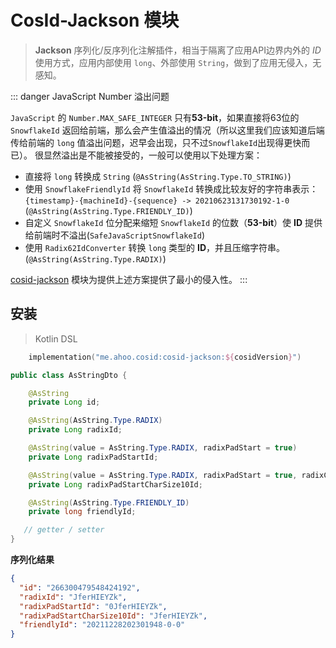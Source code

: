 # CosId-Jackson 模块

> **Jackson** 序列化/反序列化注解插件，相当于隔离了应用API边界内外的 *ID* 使用方式，应用内部使用 `long`、外部使用 `String`，做到了应用无侵入，无感知。

::: danger JavaScript Number 溢出问题

`JavaScript` 的 `Number.MAX_SAFE_INTEGER` 只有**53-bit**，如果直接将63位的 `SnowflakeId` 返回给前端，那么会产生值溢出的情况（所以这里我们应该知道后端传给前端的 `long` 值溢出问题，迟早会出现，只不过`SnowflakeId`出现得更快而已）。 
很显然溢出是不能被接受的，一般可以使用以下处理方案：

- 直接将 `long` 转换成 `String` (`@AsString(AsString.Type.TO_STRING)`)
- 使用 `SnowflakeFriendlyId` 将 `SnowflakeId` 转换成比较友好的字符串表示：`{timestamp}-{machineId}-{sequence} -> 20210623131730192-1-0` (`@AsString(AsString.Type.FRIENDLY_ID)`)
- 自定义 `SnowflakeId` 位分配来缩短 `SnowflakeId` 的位数（**53-bit**）使 **ID** 提供给前端时不溢出(`SafeJavaScriptSnowflakeId`)
- 使用 `Radix62IdConverter` 转换 `long` 类型的 **ID**，并且压缩字符串。(`@AsString(AsString.Type.RADIX)`)

[cosid-jackson](https://github.com/Ahoo-Wang/CosId/tree/main/cosid-jackson) 模块为提供上述方案提供了最小的侵入性。
:::

## 安装

> Kotlin DSL

``` kotlin
    implementation("me.ahoo.cosid:cosid-jackson:${cosidVersion}")
```

```java
public class AsStringDto {

    @AsString
    private Long id;

    @AsString(AsString.Type.RADIX)
    private Long radixId;

    @AsString(value = AsString.Type.RADIX, radixPadStart = true)
    private Long radixPadStartId;

    @AsString(value = AsString.Type.RADIX, radixPadStart = true, radixCharSize = 10)
    private Long radixPadStartCharSize10Id;

    @AsString(AsString.Type.FRIENDLY_ID)
    private long friendlyId;

   // getter / setter
}
```

**序列化结果**

```json
{
  "id": "266300479548424192",
  "radixId": "JferHIEYZk",
  "radixPadStartId": "0JferHIEYZk",
  "radixPadStartCharSize10Id": "JferHIEYZk",
  "friendlyId": "20211228202301948-0-0"
}
```

